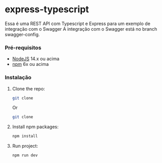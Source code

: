 # express-typescript

Essa é uma REST API com Typescript e Express para um exemplo de integração com o Swagger
A integração com o Swagger está no branch swagger-config.

### Pré-requisitos

- [NodeJS](https://nodejs.org/en/) 14.x ou acima
- [npm](https://www.npmjs.com/) 6x ou acima

### Instalação

1. Clone the repo:

   ```sh
   git clone
   ```

   Or

   ```sh
   git clone 
   ```

2. Install npm packages:
   ```sh
   npm install
   ```

4. Run project:
   ```sh
   npm run dev
   ```

